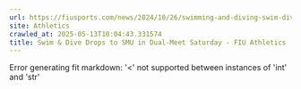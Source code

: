 ```yaml
---
url: https://fiusports.com/news/2024/10/26/swimming-and-diving-swim-dive-drops-to-smu-in-dual-meet-saturday.aspx
site: Athletics
crawled_at: 2025-05-13T10:04:43.331574
title: Swim & Dive Drops to SMU in Dual-Meet Saturday - FIU Athletics
---
```


Error generating fit markdown: '<' not supported between instances of 'int' and 'str'